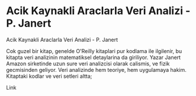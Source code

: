 # Acik Kaynakli Araclarla Veri Analizi - P. Janert


Acik Kaynakli Araclarla Veri Analizi - P. Janert




Cok guzel bir kitap, genelde O'Reilly kitaplari pur kodlama ile ilgilenir, bu kitapta veri analizinin matematiksel detaylarina da giriliyor. Yazar Janert Amazon sirketinde uzun sure veri analizcisi olarak calismis, ve fizik gecmisinden geliyor. Veri analizinde hem teoriye, hem uygulamaya hakim. Kitaptaki kodlar ve veri setleri altta;

Link




